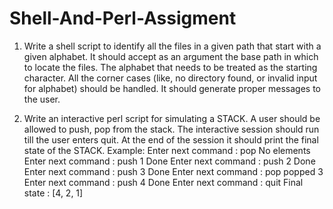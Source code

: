 # Shell-And-Perl-Assigment

1. Write a shell script to identify all the files in a given path that start with a given alphabet.
It should accept as an argument the base path in which to locate the files.
The alphabet that needs to be treated as the starting character.
All the corner cases (like, no directory found, or invalid input for alphabet) should be handled.
It should generate proper messages to the user.

2. Write an interactive perl script for simulating a STACK. A user should be allowed to push, pop from the stack. The interactive session should run till the user enters quit. At the end of the session it should print the final state of the STACK.
Example:
Enter next command : pop
No elements
Enter next command : push 1
Done
Enter next command : push 2
Done
Enter next command : push 3
Done
Enter next command : pop
popped 3
Enter next command : push 4
Done
Enter next command : quit
Final state : [4, 2, 1]
